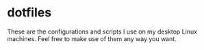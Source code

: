 # dotfiles
These are the configurations and scripts I use on my desktop Linux machines. Feel free to make use of them any way you want.
